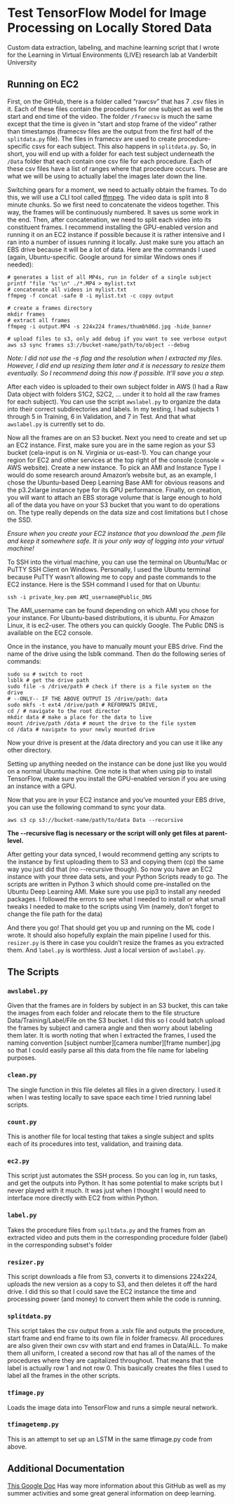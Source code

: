 # Test TensorFlow Model for Image Processing on Locally Stored Data
Custom data extraction, labeling, and machine learning script that I wrote for the Learning in Virtual Environments (LIVE) research lab at Vanderbilt University

## Running on EC2

First, on the GitHub, there is a folder called “rawcsv” that has 7 .csv files in it. Each of these files contain the procedures for one subject as well as the start and end time of the video. The folder `/framecsv` is much the same except that the time is given in “start and stop frame of the video” rather than timestamps (framecsv files are the output from the first half of the `splitdata.py` file). The files in framecsv are used to create procedure-specific csvs for each subject. This also happens in `splitdata.py`. So, in short, you will end up with a folder for each test subject underneath the `/Data` folder that each contain one csv file for each procedure. Each of these csv files have a list of ranges where that procedure occurs. These are what we will be using to actually label the images later down the line.

Switching gears for a moment, we need to actually obtain the frames. To do this, we will use a CLI tool called [ffmpeg](https://ffmpeg.org/). The video data is split into 8 minute chunks. So we first need to concatenate the videos together. This way, the frames will be continuously numbered. It saves us some work in the end. Then, after concatenation, we need to split each video into its constituent frames. I recommend installing the GPU-enabled version and running it on an EC2 instance if possible because it is rather intensive and I ran into a number of issues running it locally. Just make sure you attach an EBS drive because it will be a lot of data. Here are the commands I used (again, Ubuntu-specific. Google around for similar Windows ones if needed):

```
# generates a list of all MP4s, run in folder of a single subject
printf "file '%s'\n" ./*.MP4 > mylist.txt
# concatenate all videos in mylist.txt
ffmpeg -f concat -safe 0 -i mylist.txt -c copy output
```
```
# create a frames directory
mkdir frames
# extract all frames
ffmpeg -i output.MP4 -s 224x224 frames/thumb%06d.jpg -hide_banner
```
```
# upload files to s3, only add debug if you want to see verbose output
aws s3 sync frames s3://bucket-name/path/to/object --debug
```
*Note: I did not use the -s flag and the resolution when I extracted my files. However, I did end up resizing them later and it is necessary to resize them eventually. So I recommend doing this now if possible. It’ll save you a step.*

After each video is uploaded to their own subject folder in AWS (I had a Raw Data object with folders S1C2, S2C2, … under it to hold all the raw frames for each subject). You can use the script `awslabel.py` to organize the data into their correct subdirectories and labels. In my testing, I had subjects 1 through 5 in Training, 6 in Validation, and 7 in Test. And that what `awslabel.py` is currently set to do.

Now all the frames are on an S3 bucket. Next you need to create and set up an EC2 instance. First, make sure you are in the same region as your S3 bucket (cela-input is on N. Virginia or us-east-1). You can change your region for EC2 and other services at the top right of the console (console = AWS website). Create a new instance. To pick an AMI and Instance Type I would do some research around Amazon’s website but, as an example, I chose the Ubuntu-based Deep Learning Base AMI for obvious reasons and the p3.2xlarge instance type for its GPU performance. Finally, on creation, you will want to attach an EBS storage volume that is large enough to hold all of the data you have on your S3 bucket that you want to do operations on. The type really depends on the data size and cost limitations but I chose the SSD.

*Ensure when you create your EC2 instance that you download the .pem file and keep it somewhere safe. It is your only way of logging into your virtual machine!*

To SSH into the virtual machine, you can use the terminal on Ubuntu/Mac or PuTTY SSH Client on Windows. Personally, I used the Ubuntu terminal because PuTTY wasn’t allowing me to copy and paste commands to the EC2 instance. Here is the SSH command I used for that on Ubuntu:

```
ssh -i private_key.pem AMI_username@Public_DNS
```

The AMI_username can be found depending on which AMI you chose for your instance. For Ubuntu-based distributions, it is ubuntu. For Amazon Linux, it is ec2-user. The others you can quickly Google. The Public DNS is available on the EC2 console.

Once in the instance, you have to manually mount your EBS drive. Find the name of the drive using the lsblk command. Then do the following series of commands:

```
sudo su # switch to root
lsblk # get the drive path
sudo file -s /drive/path # check if there is a file system on the drive
# --ONLY-- IF THE ABOVE OUTPUT IS /drive/path: data
sudo mkfs -t ext4 /drive/path # REFORMATS DRIVE,
cd / # navigate to the root director
mkdir data # make a place for the data to live
mount /drive/path /data # mount the drive to the file system
cd /data # navigate to your newly mounted drive
```
Now your drive is present at the /data directory and you can use it like any other directory.

Setting up anything needed on the instance can be done just like you would on a normal Ubuntu machine. One note is that when using pip to install TensorFlow, make sure you install the GPU-enabled version if you are using an instance with a GPU.

Now that you are in your EC2 instance and you’ve mounted your EBS drive, you can use the following command to sync your data.

```
aws s3 cp s3://bucket-name/path/to/data Data --recursive
```
**The --recursive flag is necessary or the script will only get files at parent-level.**

After getting your data synced, I would recommend getting any scripts to the instance by first uploading them to S3 and copying them (cp) the same way you just did that (no --recursive though). So now you have an EC2 instance with your three data sets, and your Python Scripts ready to go. The scripts are written in Python 3 which should come pre-installed on the Ubuntu Deep Learning AMI. Make sure you use pip3 to install any needed packages. I followed the errors to see what I needed to install or what small tweaks I needed to make to the scripts using Vim (namely, don’t forget to change the file path for the data)

And there you go! That should get you up and running on the ML code I wrote. It should also hopefully explain the main pipeline I used for this. `resizer.py` is there in case you couldn’t resize the frames as you extracted them. And `label.py` is worthless. Just a local version of `awslabel.py`.

## The Scripts

### `awslabel.py`
Given that the frames are in folders by subject in an S3 bucket, this can take the images from each folder and relocate them to the file structure Data/Training/Label/File on the S3 bucket. I did this so I could batch upload the frames by subject and camera angle and then worry about labeling them later. It is worth noting that when I extracted the frames, I used the naming convention [subject number][camera number][frame number].jpg so that I could easily parse all this data from the file name for labeling purposes.

### `clean.py`
The single function in this file deletes all files in a given directory. I used it when I was testing locally to save space each time I tried running label scripts.

### `count.py`
This is another file for local testing that takes a single subject and splits each of its procedures into test, validation, and training data.

### `ec2.py`
This script just automates the SSH process. So you can log in, run tasks, and get the outputs into Python. It has some potential to make scripts but I never played with it much. It was just when I thought I would need to interface more directly with EC2 from within Python.

### `label.py`
Takes the procedure files from `spiltdata.py` and the frames from an extracted video and puts them in the corresponding procedure folder (label) in the corresponding subset's folder

### `resizer.py`
This script downloads a file from S3, converts it to dimensions 224x224, uploads the new version as a copy to S3, and then deletes it off the hard drive. I did this so that I could save the EC2 instance the time and processing power (and money) to convert them while the code is running.

### `splitdata.py`
This script takes the csv output from a .xslx file and outputs the procedure, start frame and end frame to its own file in folder framecsv. All procedures are also given their own csv with start and end frames in Data/ALL. To make them all uniform, I created a second row that has all of the names of the procedures where they are capitalized throughout. That means that the label is actually row 1 and not row 0. This basically creates the files I used to label all the frames in the other scripts.

### `tfimage.py`
Loads the image data into TensorFlow and runs a simple neural network.

### `tfimagetemp.py`
This is an attempt to set up an LSTM in the same tfimage.py code from above.

## Additional Documentation
[This Google Doc](https://docs.google.com/document/d/1meS-vAqsS7E8b26omvotoGY7mfBzj1pn7bqyfyGafkk/edit?usp=sharing) Has way more information about this GitHub as well as my summer activities and some great general information on deep learning.
